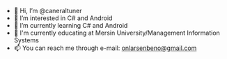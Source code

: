 - 👋 Hi, I’m @caneraltuner
- 👀 I’m interested in C# and Android
- 🌱 I’m currently learning C# and Android
- 📘 I'm currently educating at Mersin University/Management Information Systems
- 📫 You can reach me through e-mail: onlarsenbeno@gmail.com

<!---
caneraltuner/caneraltuner is a ✨ special ✨ repository because its `README.md` (this file) appears on your GitHub profile.
You can click the Preview link to take a look at your changes.
--->
